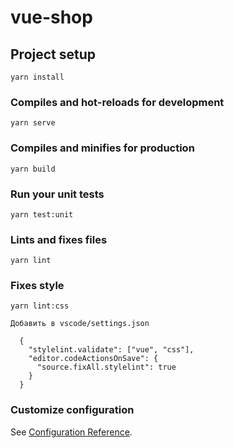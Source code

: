 # vue-shop

## Project setup
```
yarn install
```

### Compiles and hot-reloads for development
```
yarn serve
```

### Compiles and minifies for production
```
yarn build
```

### Run your unit tests
```
yarn test:unit
```

### Lints and fixes files
```
yarn lint
```

### Fixes style

```
yarn lint:css

Добавить в vscode/settings.json

  {
    "stylelint.validate": ["vue", "css"],
    "editor.codeActionsOnSave": {
      "source.fixAll.stylelint": true
    }
  }

```

### Customize configuration

See [Configuration Reference](https://cli.vuejs.org/config/).